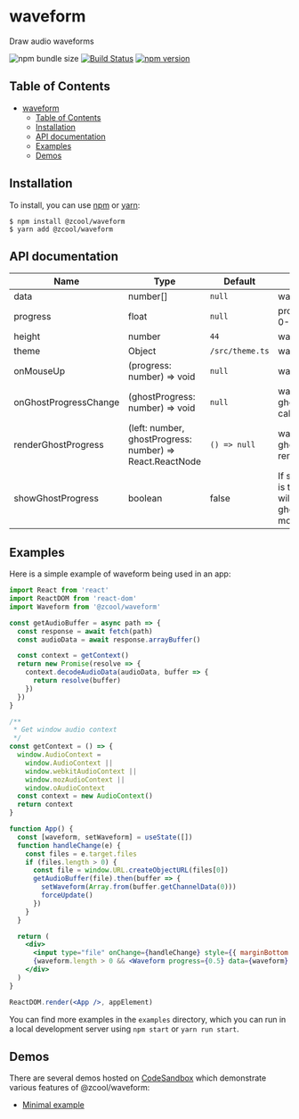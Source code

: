 # waveform

Draw audio waveforms

![npm bundle size](https://badgen.net/bundlephobia/minzip/@zcool/waveform) [![Build Status](https://travis-ci.com/zcued/waveform.svg?branch=master)](https://travis-ci.com/zcued/waveform)
[![npm version](https://badge.fury.io/js/%40zcool%2Fwaveform.svg)](https://badge.fury.io/js/%40zcool%2Fwaveform)

## Table of Contents

- [waveform](#waveform)
  - [Table of Contents](#table-of-contents)
  - [Installation](#installation)
  - [API documentation](#api-documentation)
  - [Examples](#examples)
  - [Demos](#demos)

## Installation

To install, you can use [npm](https://npmjs.org/) or [yarn](https://yarnpkg.com):

    $ npm install @zcool/waveform
    $ yarn add @zcool/waveform

## API documentation

| Name                  | Type                                                     | Default         | Description                                                                          |
| --------------------- | -------------------------------------------------------- | --------------- | ------------------------------------------------------------------------------------ |
| data                  | number[]                                                 | `null`          | waveform data                                                                        |
| progress              | float                                                    | `null`          | progress of playback. 0-1                                                            |
| height                | number                                                   | `44`            | waveform height                                                                      |
| theme                 | Object                                                   | `/src/theme.ts` | waveform theme                                                                       |
| onMouseUp             | (progress: number) => void                               | `null`          | waveform click event                                                                 |
| onGhostProgressChange | (ghostProgress: number) => void                          | `null`          | waveform ghostProgressChange callback                                                |
| renderGhostProgress   | (left: number, ghostProgress: number) => React.ReactNode | `() => null`    | waveform ghostProgressChange renderer                                                |
| showGhostProgress     | boolean                                                  | false           | If showGhostProgress is true, the waveform will show a ghostProgress when mouse move |

## Examples

Here is a simple example of waveform being used in an app:

```jsx
import React from 'react'
import ReactDOM from 'react-dom'
import Waveform from '@zcool/waveform'

const getAudioBuffer = async path => {
  const response = await fetch(path)
  const audioData = await response.arrayBuffer()

  const context = getContext()
  return new Promise(resolve => {
    context.decodeAudioData(audioData, buffer => {
      return resolve(buffer)
    })
  })
}

/**
 * Get window audio context
 */
const getContext = () => {
  window.AudioContext =
    window.AudioContext ||
    window.webkitAudioContext ||
    window.mozAudioContext ||
    window.oAudioContext
  const context = new AudioContext()
  return context
}

function App() {
  const [waveform, setWaveform] = useState([])
  function handleChange(e) {
    const files = e.target.files
    if (files.length > 0) {
      const file = window.URL.createObjectURL(files[0])
      getAudioBuffer(file).then(buffer => {
        setWaveform(Array.from(buffer.getChannelData(0)))
        forceUpdate()
      })
    }
  }

  return (
    <div>
      <input type="file" onChange={handleChange} style={{ marginBottom: 24 }} />
      {waveform.length > 0 && <Waveform progress={0.5} data={waveform} />}
    </div>
  )
}

ReactDOM.render(<App />, appElement)
```

You can find more examples in the `examples` directory, which you can run in a
local development server using `npm start` or `yarn run start`.

## Demos

There are several demos hosted on [CodeSandbox](https://codesandbox.io/) which
demonstrate various features of @zcool/waveform:

- [Minimal example](https://codesandbox.io/s/vibrant-framework-wy6go)
